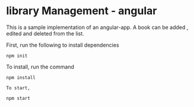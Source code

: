 # library Management - angular

This is a sample implementation of an angular-app.
A book can be added , edited and deleted from the list.


First, run the following to install dependencies
```
npm init
```

To install, run the command

```
npm install

To start, 

npm start


